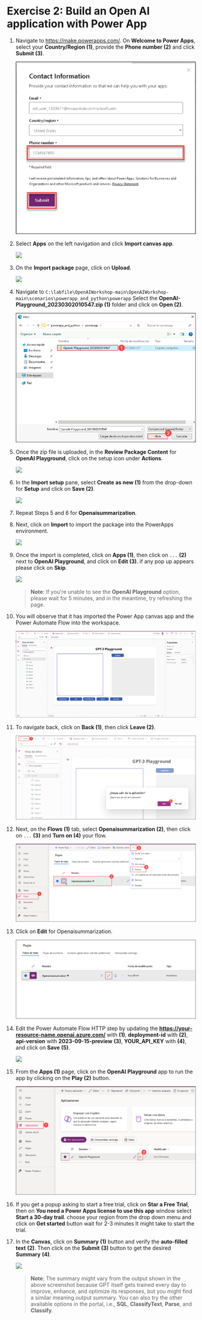 # Exercise 2: Build an Open AI application with Power App 

1. Navigate to https://make.powerapps.com/. On **Welcome to Power Apps**, select your **Country/Region (1)**, provide the **Phone number (2)** and click **Submit (3)**. 

   ![](./images/provideodlusername_phonnumber.png)
    
2. Select **Apps** on the left navigation and click **Import canvas app**. 

    ![](./images/powerapps-import.png)

3. On the **Import package** page, click on **Upload**.

    ![](./images/upload-importpackage.png)

4. Navigate to `C:\labfile\OpenAIWorkshop-main\OpenAIWorkshop-main\scenarios\powerapp_and_python\powerapp` Select the **OpenAI-Playground_20230302010547.zip (1)** folder and click on **Open (2)**.

     ![](./images/openai-play.png)

5. Once the zip file is uploaded, in the **Review Package Content** for **OpenAI Playground**, click on the setup icon under **Actions**.

     ![](./images/review-package-content.png)

6. In the **Import setup** pane, select **Create as new (1)** from the drop-down for **Setup** and click on **Save (2)**.

      ![](./images/import-setup-1.png)

7. Repeat Steps 5 and 6 for **Openaisummarization**.

8. Next, click on **Import** to import the package into the PowerApps environment.

   ![](./images/import-openai-package.png)

9. Once the import is completed, click on **Apps (1)**, then click on `...` **(2)** next to **OpenAI Playground**, and click on **Edit (3)**. if any pop up appears please click on **Skip**.

      ![](./images/powerapps-apps-edit.png)

   >**Note**: If you're unable to see the **OpenAI Playground** option, please wait for 5 minutes, and in the meantime, try refreshing the page.

10. You will observe that it has imported the Power App canvas app and the Power Automate Flow into the workspace.

      ![](./images/powerapps-apps-view.png)

11. To navigate back, click on **Back (1)**, then click **Leave (2)**.

      ![](./images/powerapps-apps-exit.png)

12. Next, on the **Flows (1)** tab, select **Openaisummarization (2)**, then click on `...` **(3)** and **Turn on (4)** your flow.

      ![](./images/flow-on.png)

13. Click on **Edit** for Openaisummarization.

      ![](./images/flow-edit.png)

14. Edit the Power Automate Flow HTTP step by updating the **https://your-resource-name.openai.azure.com/** with **<inject key="OpenAIEndpoint" enableCopy="true"/>** **(1)**, **deployment-id** with **<inject key="openaimodulename" enableCopy="true"/>** **(2)**, **api-version** with **2023-09-15-preview** **(3)**, **YOUR_API_KEY** with **<inject key="OpenAIKey" enableCopy="true"/>** **(4)**, and click on **Save** **(5)**.

      ![](./images/update-values.png)
   
15. From the **Apps (1)** page, click on the **OpenAI Playground** app to run the app by clicking on the **Play (2)** button.

     ![](./images/canves-play.png)

16. If you get a popup asking to start a free trial, click on **Star a Free Trial**, then on **You need a Power Apps license to use this app** window select **Start a 30-day trail**. choose your region from the drop down menu and click on **Get started** button wait for 2-3 minutes It might take to start the trial.
    
17. In the **Canvas**, click on **Summary** **(1)** button and verify the **auto-filled text** **(2)**. Then click on the **Submit** **(3)** button to get the desired **Summary** **(4)**.

     ![](./images/canves-output.png)

    > **Note**: The summary might vary from the output shown in the above screenshot because GPT itself gets trained every day to improve, enhance, and optimize its responses, but you might find a similar meaning output summary. You can also try the other available options in the portal, i.e., **SQL**, **ClassifyText**, **Parse**, and **Classify**.

    
